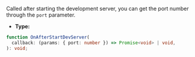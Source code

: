 Called after starting the development server, you can get the port number through the `port` parameter.

- **Type:**

```ts
function OnAfterStartDevServer(
  callback: (params: { port: number }) => Promise<void> | void,
): void;
```
